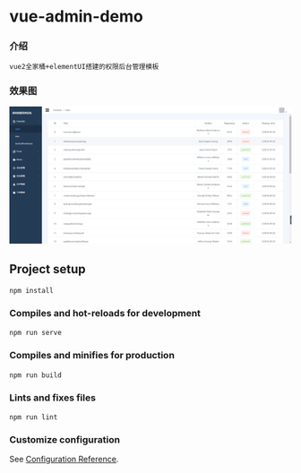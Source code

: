 # vue-admin-demo

### 介绍

```
vue2全家桶+elementUI搭建的权限后台管理模板
```

### 效果图
![输入图片说明](public/index.png)

## Project setup
```
npm install
```

### Compiles and hot-reloads for development
```
npm run serve
```

### Compiles and minifies for production
```
npm run build
```

### Lints and fixes files
```
npm run lint
```

### Customize configuration
See [Configuration Reference](https://cli.vuejs.org/config/).

